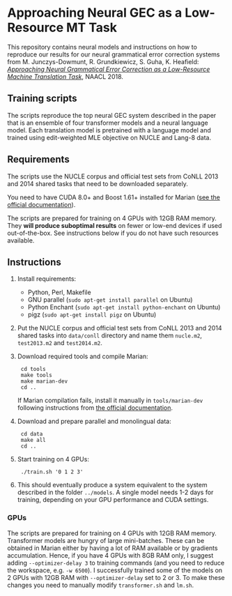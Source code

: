 # Approaching Neural GEC as a Low-Resource MT Task

This repository contains neural models and instructions on how to reproduce our
results for our neural grammatical error correction systems from M.
Junczys-Dowmunt, R. Grundkiewicz, S. Guha, K. Heafield: [_Approaching Neural
Grammatical Error Correction as a Low-Resource Machine Translation
Task_](http://www.aclweb.org/anthology/N18-1055), NAACL 2018.


## Training scripts

The scripts reproduce the top neural GEC system described in the paper that is
an ensemble of four transformer models and a neural language model. Each
translation model is pretrained with a language model and trained using
edit-weighted MLE objective on NUCLE and Lang-8 data.


## Requirements

The scripts use the NUCLE corpus and official test sets from CoNLL 2013 and
2014 shared tasks that need to be downloaded separately.

You need to have CUDA 8.0+ and Boost 1.61+ installed for Marian ([see the
official documentation](https://marian-nmt.github.io/docs/)).

The scripts are prepared for training on 4 GPUs with 12GB RAM memory.  They
**will produce suboptimal results** on fewer or low-end devices if used
out-of-the-box.  See instructions below if you do not have such resources
available.



## Instructions

1. Install requirements:
    - Python, Perl, Makefile
    - GNU parallel (`sudo apt-get install parallel` on Ubuntu)
    - Python Enchant (`sudo apt-get install python-enchant` on Ubuntu)
    - pigz (`sudo apt-get install pigz` on Ubuntu)

1. Put the NUCLE corpus and official test sets from CoNLL 2013 and 2014 shared
   tasks into `data/conll` directory and name them `nucle.m2`, `test2013.m2`
   and `test2014.m2`.
1. Download required tools and compile Marian:

        cd tools
        make tools
        make marian-dev
        cd ..

    If Marian compilation fails, install it manually in `tools/marian-dev`
    following instructions from [the official
    documentation](https://marian-nmt.github.io/docs/).

1. Download and prepare parallel and monolingual data:

        cd data
        make all
        cd ..

1. Start training on 4 GPUs:

        ./train.sh '0 1 2 3'

1. This should eventually produce a system equivalent to the system described
   in the folder `../models`.  A single model needs 1-2 days for training,
   depending on your GPU performance and CUDA settings.


### GPUs

The scripts are prepared for training on 4 GPUs with 12GB RAM memory.
Transformer models are hungry of large mini-batches.  These can be obtained in
Marian either by having a lot of RAM available or by gradients accumulation.
Hence, if you have 4 GPUs with 8GB RAM only, I suggest adding
`--optimizer-delay 3` to training commands (and you need to reduce the
workspace, e.g. `-w 6500`).  I successfully trained some of the models on 2
GPUs with 12GB RAM with `--optimizer-delay` set to 2 or 3.  To make these
changes you need to manually modify `transformer.sh` and `lm.sh`.
